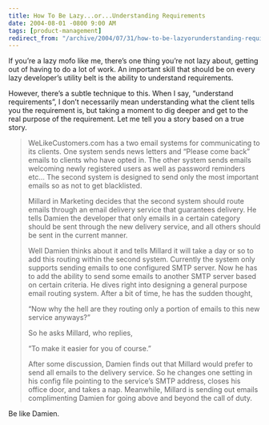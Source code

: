 ```yaml
---
title: How To Be Lazy...or...Understanding Requirements
date: 2004-08-01 -0800 9:00 AM
tags: [product-management]
redirect_from: "/archive/2004/07/31/how-to-be-lazyorunderstanding-requirements.aspx/"
---
```


If you’re a lazy mofo like me, there’s one thing you’re not lazy about,
getting out of having to do a lot of work. An important skill that
should be on every lazy developer’s utility belt is the ability to
understand requirements.

However, there’s a subtle technique to this. When I say, “understand
requirements”, I don’t necessarily mean understanding what the client
tells you the requirement is, but taking a moment to dig deeper and get
to the real purpose of the requirement. Let me tell you a story based on
a true story.

> WeLikeCustomers.com has a two email systems for communicating to its
> clients. One system sends news letters and “Please come back” emails
> to clients who have opted in. The other system sends emails welcoming
> newly registered users as well as password reminders etc... The second
> system is designed to send only the most important emails so as not to
> get blacklisted.
>
> Millard in Marketing decides that the second system should route
> emails through an email delivery service that guarantees delivery. He
> tells Damien the developer that only emails in a certain category
> should be sent through the new delivery service, and all others should
> be sent in the current manner.
>
> Well Damien thinks about it and tells Millard it will take a day or so
> to add this routing within the second system. Currently the system
> only supports sending emails to one configured SMTP server. Now he has
> to add the ability to send some emails to another SMTP server based on
> certain criteria. He dives right into designing a general purpose
> email routing system. After a bit of time, he has the sudden thought,
>
> “Now why the hell are they routing only a portion of emails to this
> new service anyways?”
>
> So he asks Millard, who replies,
>
> “To make it easier for you of course.”
>
> After some discussion, Damien finds out that Millard would prefer to
> send all emails to the delivery service. So he changes one setting in
> his config file pointing to the service’s SMTP address, closes his
> office door, and takes a nap. Meanwhile, Millard is sending out emails
> complimenting Damien for going above and beyond the call of duty.

Be like Damien.

